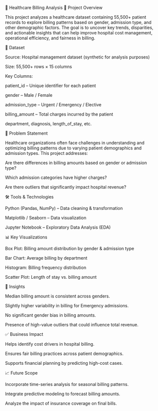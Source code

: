 🏥 Healthcare Billing Analysis
📌 Project Overview

This project analyzes a healthcare dataset containing 55,500+ patient records to explore billing patterns based on gender, admission type, and other demographic factors.
The goal is to uncover key trends, disparities, and actionable insights that can help improve hospital cost management, operational efficiency, and fairness in billing.

📂 Dataset

Source: Hospital management dataset (synthetic for analysis purposes)

Size: 55,500+ rows × 15 columns

Key Columns:

patient_id – Unique identifier for each patient

gender – Male / Female

admission_type – Urgent / Emergency / Elective

billing_amount – Total charges incurred by the patient

department, diagnosis, length_of_stay, etc.

🎯 Problem Statement

Healthcare organizations often face challenges in understanding and optimizing billing patterns due to varying patient demographics and admission types.
This project addresses:

Are there differences in billing amounts based on gender or admission type?

Which admission categories have higher charges?

Are there outliers that significantly impact hospital revenue?

🛠️ Tools & Technologies

Python (Pandas, NumPy) – Data cleaning & transformation

Matplotlib / Seaborn – Data visualization

Jupyter Notebook – Exploratory Data Analysis (EDA)

📊 Key Visualizations

Box Plot: Billing amount distribution by gender & admission type

Bar Chart: Average billing by department

Histogram: Billing frequency distribution

Scatter Plot: Length of stay vs. billing amount

📌 Insights

Median billing amount is consistent across genders.

Slightly higher variability in billing for Emergency admissions.

No significant gender bias in billing amounts.

Presence of high-value outliers that could influence total revenue.

✅ Business Impact

Helps identify cost drivers in hospital billing.

Ensures fair billing practices across patient demographics.

Supports financial planning by predicting high-cost cases.

📈 Future Scope

Incorporate time-series analysis for seasonal billing patterns.

Integrate predictive modeling to forecast billing amounts.

Analyze the impact of insurance coverage on final bills.
